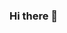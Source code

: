 ### Hi there 👋

<!-- [![Solved.ac Profile](http://mazassumnida.wtf/api/v2/generate_badge?boj=leejs1030)](https://solved.ac/leejs1030) -->

<!--
**leejs1030/leejs1030** is a ✨ _special_ ✨ repository because its `README.md` (this file) appears on your GitHub profile.

Here are some ideas to get you started:

- 🔭 I’m currently working on ...
- 🌱 I’m currently learning ...
- 👯 I’m looking to collaborate on ...
- 🤔 I’m looking for help with ...
- 💬 Ask me about ...
- 📫 How to reach me: ...
- 😄 Pronouns: ...
- ⚡ Fun fact: ...
-->
